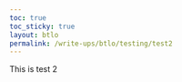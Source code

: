 ```yaml
---
toc: true
toc_sticky: true
layout: btlo
permalink: /write-ups/btlo/testing/test2
---
```

This is test 2
